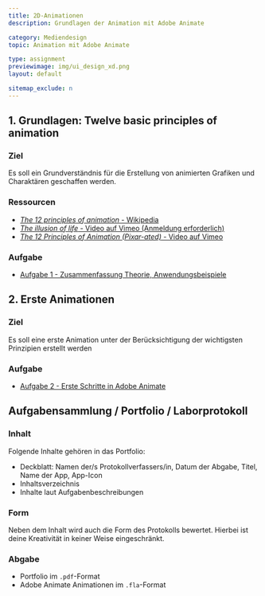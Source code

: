 ```yaml
---
title: 2D-Animationen
description: Grundlagen der Animation mit Adobe Animate

category: Mediendesign
topic: Animation mit Adobe Animate

type: assignment
previewimage: img/ui_design_xd.png
layout: default

sitemap_exclude: n
---
```



## 1. Grundlagen: Twelve basic principles of animation


### Ziel

Es soll ein Grundverständnis für die Erstellung von animierten Grafiken und Charaktären geschaffen werden.

### Ressourcen

- [_The 12 principles of animation_ - Wikipedia](https://en.wikipedia.org/wiki/Twelve_basic_principles_of_animation)
- [_The illusion of life_ - Video auf Vimeo (Anmeldung erforderlich)](https://vimeo.com/93206523)
- [_The 12 Principles of Animation (Pixar-ated)_ - Video auf Vimeo](https://vimeo.com/207384652)


### Aufgabe
* [Aufgabe 1 - Zusammenfassung Theorie, Anwendungsbeispiele](20_animation_theory.md)


## 2. Erste Animationen

### Ziel

Es soll eine erste Animation unter der Berücksichtigung der wichtigsten Prinzipien erstellt werden

### Aufgabe
* [Aufgabe 2 - Erste Schritte in Adobe Animate](25_animation_basics.md)


## Aufgabensammlung / Portfolio / Laborprotokoll

### Inhalt
Folgende Inhalte gehören in das Portfolio:
* Deckblatt: Namen der/s Protokollverfassers/in, Datum der Abgabe, Titel, Name der App, App-Icon 
* Inhaltsverzeichnis
* Inhalte laut Aufgabenbeschreibungen

### Form
Neben dem Inhalt wird auch die Form des Protokolls bewertet. Hierbei ist deine Kreativität in keiner Weise eingeschränkt.

### Abgabe
- Portfolio im `.pdf`-Format
- Adobe Animate Animationen im `.fla`-Format

